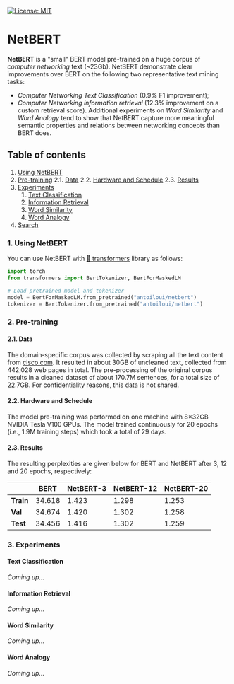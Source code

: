 [![License: MIT](https://img.shields.io/badge/License-MIT-yellow.svg)](https://opensource.org/licenses/MIT)

# NetBERT

**NetBERT** is a "small" BERT model pre-trained on a huge corpus of *computer networking* text (~23Gb). NetBERT demonstrate clear improvements over BERT on the following two representative text mining tasks: 
- *Computer Networking Text Classification* (0.9% F1 improvement);
- *Computer Networking information retrieval* (12.3% improvement on a custom retrieval score). 
Additional experiments on *Word Similarity* and *Word Analogy* tend to show that NetBERT capture more meaningful semantic properties and relations between networking concepts than BERT does.

## Table of contents
1. [Using NetBERT](#using_netbert)
2. [Pre-training](#pretraining)
    2.1. [Data](#data)
    2.2. [Hardware and Schedule](#hardware)
    2.3. [Results](#results)
3. [Experiments](#experiments)
    1. [Text Classification](#text_classification)
    2. [Information Retrieval](#info_retrieval)
    3. [Word Similarity](#word_similarity)
    4. [Word Analogy](#word_analogy)
4. [Search](#search)




### 1. Using NetBERT <a name="using_netbert"></a>
You can use NetBERT with [🤗 transformers](https://github.com/huggingface/transformers) library as follows:

```python
import torch
from transformers import BertTokenizer, BertForMaskedLM

# Load pretrained model and tokenizer
model = BertForMaskedLM.from_pretrained("antoiloui/netbert")
tokenizer = BertTokenizer.from_pretrained("antoiloui/netbert")
```

### 2. Pre-training <a name="pretraining"></a>

#### 2.1. Data <a name="data"></a>
The domain-specific corpus was collected by scraping all the text content from [cisco.com](https://www.cisco.com/). It resulted in about 30GB of uncleaned text, collected from 442,028 web pages in total. The pre-processing of the original corpus results in a cleaned dataset of about 170.7M sentences, for a total size of 22.7GB. For confidentiality reasons, this data is not shared.

#### 2.2. Hardware and Schedule <a name="hardware"></a>
The model pre-training was performed on one machine with 8×32GB NVIDIA Tesla V100 GPUs. The model trained continuously for 20 epochs (i.e., 1.9M training steps) which took a total of 29 days.

#### 2.3. Results <a name="results"></a>
The resulting perplexities are given below for BERT and NetBERT after 3, 12 and 20 epochs, respectively:


|           | BERT   | NetBERT-3 | NetBERT-12 | NetBERT-20 |
|-----------|--------|-----------|------------|------------|
| **Train** | 34.618 | 1.423     | 1.298      | 1.253      |
| **Val**   | 34.674 | 1.420     | 1.302      | 1.258      |
| **Test**  | 34.456 | 1.416     | 1.302      | 1.259      |


### 3. Experiments <a name="experiments"></a>

#### Text Classification <a name="text_classification"></a>
*Coming up...*

#### Information Retrieval <a name="info_retrieval"></a>
*Coming up...*

#### Word Similarity <a name="word_similarity"></a>
*Coming up...*

#### Word Analogy <a name="word_analogy"></a>
*Coming up...*

